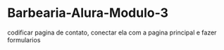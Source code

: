 # Barbearia-Alura-Modulo-3
codificar pagina de contato, conectar ela com a pagina principal e fazer formularios
